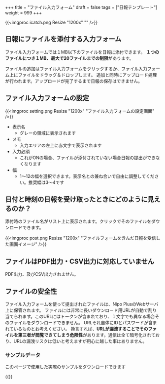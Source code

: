 +++
title = "ファイル入力フォーム"
draft = false
tags = ["日報テンプレート"]
weight = 999
+++

{{<imgproc icatch.png Resize "1200x" "" />}}

## 日報にファイルを添付する入力フォーム

ファイル入力フォームでは１MB以下のファイルを日報に添付できます。
**１つのファイルにつき１MB、最大で20ファイルまでの制限**があります。

ファイルの追加はファイル入力フォームをクリックするか、ファイル入力フォーム上にファイルをドラッグ＆ドロップします。
追加と同時にアップロード処理が行われます。アップロードが完了するまで日報の保存はできません。


## ファイル入力フォームの設定

{{<imgproc setting.png Resize "1200x" "ファイル入力フォームの設定画面" />}}

- 表示名
  - グレーの領域に表示されます
- メモ
  - 入力エリアの左上に赤文字で表示されます
- 入力必須
  - これがONの場合、ファイルが添付されていない場合日報の提出ができなくなります
- 幅
  - 1〜12の幅を選択できます。表示名との兼ね合いで自由に調整してください。推奨幅は3〜4です




## 日付と時刻の日報を受け取ったときにどのように見えるのか？

添付時のファイル名がリスト上に表示されます。クリックでそのファイルをダウンロードできます。

{{<imgproc post.png Resize "1200x" "ファイルフォームを含んだ日報を受信した画面イメージ" />}}

## ファイルはPDF出力・CSV出力に対応していません

PDF出力、及びCSV出力されません。

## ファイルの安全性

ファイル入力フォームを使って提出されたファイルは、Nipo PlusのWebサーバ上に保管されます。
ファイルには非常に長いダウンロード用URLが自動で割り当てられます。このURLにはトークンが含まれており、１文字でも異なる場合そのファイルをダウンロードできません。
URLそれ自体にIDとパスワードが含まれているものとお考えください。
換言すれば、**URLが漏洩することでそのファイルを第三者が閲覧できてしまう危険性**があります。通信は全て暗号化されており、URLの漏洩リスクは低いと考えますが用心に越した事はありません。




### サンプルデータ
このページで使用した実際のサンプルをダウンロードできます


{{<attachments style="orange" />}}

